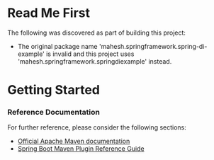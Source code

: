 # Read Me First
The following was discovered as part of building this project:

* The original package name 'mahesh.springframework.spring-di-example' is invalid and this project uses 'mahesh.springframework.springdiexample' instead.

# Getting Started

### Reference Documentation
For further reference, please consider the following sections:

* [Official Apache Maven documentation](https://maven.apache.org/guides/index.html)
* [Spring Boot Maven Plugin Reference Guide](https://docs.spring.io/spring-boot/docs/2.2.6.RELEASE/maven-plugin/)

